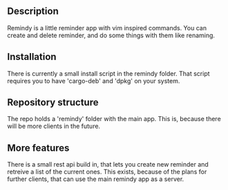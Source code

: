 ## Description

Remindy is a little reminder app with vim inspired commands.
You can create and delete reminder, and do some things with them like renaming.

## Installation

There is currently a small install script in the remindy folder.
That script requires you to have 'cargo-deb' and 'dpkg' on your system.

## Repository structure

The repo holds a 'remindy' folder with the main app.
This is, because there will be more clients in the future.

## More features

There is a small rest api build in, that lets you create new reminder and retreive a list of the current ones.
This exists, because of the plans for further clients, that can use the main remindy app as a server.
